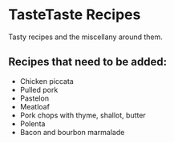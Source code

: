 # TasteTaste Recipes
Tasty recipes and the miscellany around them.

## Recipes that need to be added:
* Chicken piccata
* Pulled pork 
* Pastelon
* Meatloaf
* Pork chops with thyme, shallot, butter
* Polenta
* Bacon and bourbon marmalade
